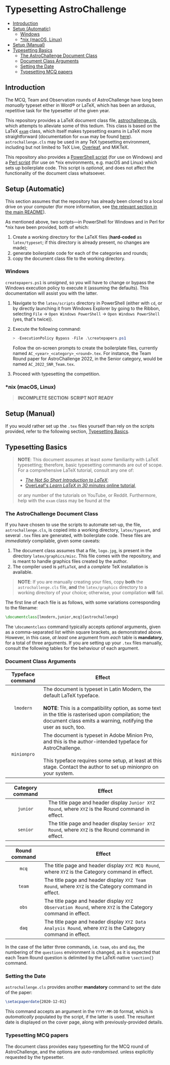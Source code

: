 # Typesetting AstroChallenge <!-- omit in toc -->

- [Introduction](#introduction)
- [Setup (Automatic)](#setup-automatic)
  - [Windows](#windows)
  - [*nix (macOS, Linux)](#nix-macos-linux)
- [Setup (Manual)](#setup-manual)
- [Typesetting Basics](#typesetting-basics)
  - [The AstroChallenge Document Class](#the-astrochallenge-document-class)
  - [Document Class Arguments](#document-class-arguments)
  - [Setting the Date](#setting-the-date)
  - [Typesetting MCQ papers](#typesetting-mcq-papers)

## Introduction

The MCQ, Team and Observation rounds of AstroChallenge have long been _manually_ typeset either in Word&reg; or LaTeX, which has been an arduous, repetitive task for the typesetter of the given year.

This repository provides a LaTeX document class file, [astrochallenge.cls](/latex/preambles/astrochallenge.cls), which attempts to alleviate some of this tedium. This class is based on the LaTeX [`exam`](https://ctan.org/pkg/exam?lang=en) class, which itself makes typesetting exams in LaTeX more straightforward (documentation for `exam` may be found [here](http://mirrors.ctan.org/macros/latex/contrib/exam/examdoc.pdf)). `astrochallenge.cls` may be used in any TeX typesetting environment, including but not limited to TeX Live, [Overleaf](https://overleaf.com), and MiKTeX.

This repository also provides a [PowerShell script](latex/scripts/createpapers.ps1) (for use on Windows) and a [Perl script](/latex/scripts/createpapers.pl) (for use on *nix environments, e.g. macOS and Linux) which sets up boilerplate code. This script is _optional_, and does not affect the functionality of the document class whatsoever.

## Setup (Automatic)

This section assumes that the repository has already been cloned to a local drive on your computer (for more information, see [the relevant section in the main README](/docs/README.md#Setup)).

As mentioned above, two scripts—in PowerShell for Windows and in Perl for *nix have been provided, both of which:

1. Create a working directory for the LaTeX files (**hard-coded** as `latex/typeset`; if this directory is already present, no changes are made);
2. generate boilerplate code for each of the categories and rounds;
3. copy the document class file to the working directory.

### Windows

`createpapers.ps1` is *unsigned*, so you will have to change or bypass the Windows execution policy to execute it (assuming the defaults). This documentation will assist you with the latter.

1. Navigate to the `latex/scripts` directory in PowerShell (either with `cd`, or by directly launching it from Windows Explorer by going to the Ribbon, selecting `File` → `Open Windows PowerShell` → `Open Windows PowerShell` (yes, that's twice)).
2. Execute the following command:

    ```PowerShell
    > -ExecutionPolicy Bypass -File .\createpapers.ps1
    ```

     Follow the on-screen prompts to create the boilerplate files, currently named `AC_<year>_<category>_<round>.tex`. For instance, the Team Round paper for AstroChallenge 2022, in the Senior category, would be named `AC_2022_SNR_Team.tex`.

3. Proceed with typesetting the competition.

### *nix (macOS, Linux)

> **INCOMPLETE SECTION: SCRIPT NOT READY**

## Setup (Manual)

If you would rather set up the `.tex` files yourself than rely on the scripts provided, refer to the following section, [Typesetting Basics](#typesetting-basics).

## Typesetting Basics

> **NOTE**: This document assumes at least *some* familiarity with LaTeX typesetting; therefore, basic typesetting commands are out of scope. For a comprehensive LaTeX tutorial, consult any one of:
>
> - [*The Not So Short Introduction to LaTeX*](http://mirrors.ctan.org/info/lshort/english/lshort.pdf);
> - [OverLeaf's *Learn LaTeX in 30 minutes* online tutorial](https://www.overleaf.com/learn/latex/Learn_LaTeX_in_30_minutes),
>
> or any number of the tutorials on YouTube, or Reddit. Furthermore, help with the `exam` class may be found at the

### The AstroChallenge Document Class

If you have chosen to use the scripts to automate set-up, the file, `astrochallenge.cls`, is copied into a working directory, `latex/typeset`, and several `.tex` files are generated, with boilerplate code. These files are *immediately* compilable, given some caveats:

1. The document class assumes that a file, `logo.jpg`, is present in the directory `latex/graphics/misc`. This file comes with the repository, and is meant to handle graphics files created by the author.
2. The compiler used is `pdfLaTeX`, and a *complete* TeX installation is available.

> **NOTE**: If you are manually creating your files, copy **both** the `astrochallenge.cls` file, **and** the `latex/graphics` directory to a working directory of your choice; otherwise, your compilation **will** fail.

The first line of each file is as follows, with some variations corresponding to the filename:

```latex
\documentclass[lmodern,junior,mcq]{astrochallenge}
```

The `\documentclass` command typically accepts *optional* arguments, given as a comma-separated list within square brackets, as demonstrated above. However, in this case, *at least* one argument from *each* table is **mandatory**, for a total of three arguments. If you are setting up your `.tex` files manually, consult the following tables for the behaviour of each argument.

### Document Class Arguments

| Typeface command | Effect |
|:-:|-|
| `lmodern` | The document is typeset in Latin Modern, the default LaTeX typeface. <br><br> **NOTE**: This is a compatibility option, as some text in the title is rasterised upon compilation; the document class emits a warning, notifying the user as such, too.  |
| `minionpro` | The document is typeset in Adobe Minion Pro, and this is the author-intended typeface for AstroChallenge. <br><br>This typeface requires some setup, at least at this stage. Contact the author to set up minionpro on your system. |

| Category command | Effect |
|:-:|-|
| `junior` | The title page and header display `Junior XYZ Round`, where `XYZ` is the Round command in effect. |
| `senior` | The title page and header display `Senior XYZ Round`, where `XYZ` is the Round command in effect. |

| Round command | Effect |
|:-:|-|
| `mcq` | The title page and header display `XYZ MCQ Round`, where `XYZ` is the Category command in effect. |
| `team` | The title page and header display `XYZ Team Round`, where `XYZ` is the Category command in effect. |
| `obs` | The title page and header display `XYZ Observation Round`, where `XYZ` is the Category command in effect. |
| `daq` | The title page and header display `XYZ Data Analysis Round`, where `XYZ` is the Category command in effect. |

In the case of the latter three commands, i.e. `team`, `obs` and `daq`, the numbering of the `questions` environment is changed, as it is expected that each Team Round question is delimited by the LaTeX-native `\section{}` command.

### Setting the Date

`astrochallenge.cls` provides another **mandatory** command to set the date of the paper:

```latex
\setacpaperdate{2020-12-01}
```

This command accepts an argument in the `YYYY-MM-DD` format, which is *automatically* populated by the script, if the latter is used. The resultant date is displayed on the cover page, along with previously-provided details.

### Typesetting MCQ papers

The document class provides easy typesetting for the MCQ round of AstroChallenge, and the options are *auto-randomised*. unless explicitly requested by the typesetter. 

